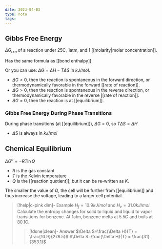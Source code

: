 ```yaml
---
date: 2023-04-03
type: note
tags:
---
```


## Gibbs Free Energy
$\Delta G_{rxn}$ of a reaction under 25C, 1atm, and 1 [[molarity|molar concentration]].

Has the same formula as [[bond enthalpy]].

Or you can use: $\Delta G = \Delta H - T\Delta S$ in $kJ/mol$.
- $\Delta G < 0$, then the reaction is spontaneous in the forward direction, or thermodynamically favorable in the forward [[rate of reaction]].
- $\Delta G>0$, then the reaction is spontaneous in the reverse direction, or thermodynamically favorable in the reverse [[rate of reaction]].
- $\Delta G = 0$, then the reaction is at [[equilibrium]].

### Gibbs Free Energy During Phase Transitions
During phase transitions (at [[equilibrium]]), $\Delta G = 0$, so $T\Delta S = \Delta H$
- $\Delta S$ is always in $kJ/mol$

## Chemical Equilibrium
$\Delta G^{o} = - RT\ln Q$
- $R$ is the gas constant
- $T$ is the Kelvin temperature
- $Q$ is the [[reaction quotient]], but it can be re-written as $K$.

The smaller the value of $Q$, the cell will be further from [[equilibrium]] and thus increase the voltage, leading to a larger cell potential.

> [!help|c-pink dim]- Example
> $H_{f} = 10.9kJ/mol$ and $H_{v} = 31.0kJ/mol$. Calculate the entropy changes for solid to liquid and liquid to vapor transitions for benzene. At 1atm, benzene melts at 5.5C and boils at 80.1C.
>
> > [!done|clean]- Answer
> > $\Delta S=\frac{\Delta H}{T} = \frac{10.9}{278.5}$
> > $\Delta S=\frac{\Delta H}{T} = \frac{31}{353.1}$
